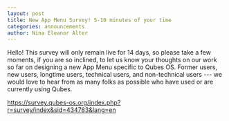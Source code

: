 ```yaml
---
layout: post
title: New App Menu Survey! 5-10 minutes of your time 
categories: announcements
author: Nina Eleanor Alter
---
```


Hello! This survey will only remain live for 14 days, so please take a few moments, if you are so inclined, to let us know your thoughts on our work so far on designing a new App Menu specific to Qubes OS. Former users, new users, longtime users, technical users, and non-technical users --- we would love to hear from as many folks as possible who have used or are currently using Qubes.

<https://survey.qubes-os.org/index.php?r=survey/index&sid=434783&lang=en>


